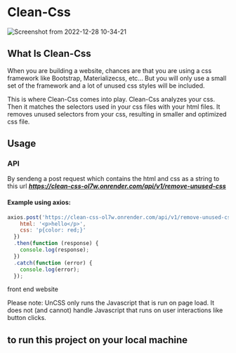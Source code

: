 # Clean-Css

![Screenshot from 2022-12-28 10-34-21](https://user-images.githubusercontent.com/61546383/209775850-3f0f2760-2c58-45fa-8a60-b019afcc8fc0.png)

## What Is Clean-Css
When you are building a website, chances are that you are using a css framework like Bootstrap, Materializecss, etc... But you will only use a small set of the framework and a lot of unused css styles will be included.

This is where Clean-Css comes into play. Clean-Css analyzes your css. Then it matches the selectors used in your css files with your html files. It removes unused selectors from your css, resulting in smaller and optimized css file.

## Usage
### API
By sendeng a post request which contains the html and css as a string to this url ***https://clean-css-ol7w.onrender.com/api/v1/remove-unused-css***     
#### Example using axios:
```js
axios.post('https://clean-css-ol7w.onrender.com/api/v1/remove-unused-css', {
    html: '<p>hello</p>',
    css: 'p{color: red;}'
  })
  .then(function (response) {
    console.log(response);
  })
  .catch(function (error) {
    console.log(error);
  });
```
front end website

Please note: 
  UnCSS only runs the Javascript that is run on page load. It does not (and cannot) handle Javascript that runs on user interactions like button clicks.
  
## to run this project on your local machine
